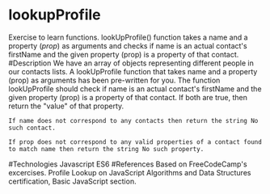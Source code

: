 # lookupProfile
 Exercise to learn functions. lookUpProfile() function takes a name and a property (_prop_) as arguments and checks if name is an actual contact's firstName and the given property (prop) is a property of that contact.
#Description
We have an array of objects representing different people in our contacts lists.
A lookUpProfile function that takes name and a property (prop) as arguments has been pre-written for you.
The function lookUpProfile should check if name is an actual contact's firstName and the given property (prop) is a property of that contact.
	If both are true, then return the "value" of that property.

	If name does not correspond to any contacts then return the string No such contact.
	
	If prop does not correspond to any valid properties of a contact found to match name then return the string No such property.
#Technologies
Javascript ES6
#References
Based on FreeCodeCamp's excercises. Profile Lookup on JavaScript Algorithms and Data Structures certification, Basic JavaScript section.
